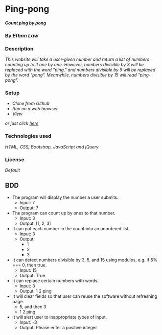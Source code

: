 # Ping-pong

#### _Count ping by pong_

### By _**Ethan Law**_

### Description

_This website will take a user-given number and return a list of numbers counting up to it one by one. However, numbers divisible by 3 will be replaced with the word "ping," and numbers divisible by 5 will be replaced by the word "pong".  Meanwhile, numbers divisible by 15 will read "ping-pong"._

### Setup

* _Clone from Github_
* _Run on a web browser_
* _View_

_or just click [here](https://ejlaw01.github.io/ping-pong/)_

### Technologies used

_HTML, CSS, Bootstrap, JavaScript and jQuery_

### License

_Default_

## BDD

* The program will display the number a user submits.
  * Input: 7
  * Output: 7
* The program can count up by ones to that number.
  * Input: 3
  * Output: [1, 2, 3]
* It can put each number in the count into an unordered list.
  * Input: 3
  * Output:
      * 1
      * 2
      * 3
* It can detect numbers divisible by 3, 5, and 15 using modulos, e.g. if 5% === 0, then true.
  * Input: 15
  * Output: True
* It can replace certain numbers with words.
  * Input: 3
  * Output: 1   2   ping
* It will clear fields so that user can reuse the software without refreshing page.
  * 5, and then 3
  * 1     2     ping
* It will alert user to inappropriate types of input.
  * Input: -3
  * Output: Please enter a positive integer
